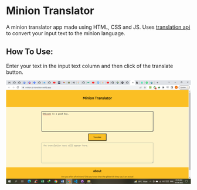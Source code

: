 # Minion Translator 

A minion translator app made using HTML, CSS and JS. Uses [translation api](https://funtranslations.com/) to convert your input text to the minion language.

## How To Use:

Enter your text in the input text column and then click of the translate button.

![MarineGEO circle logo](images/image_1.png "MarineGEO logo")